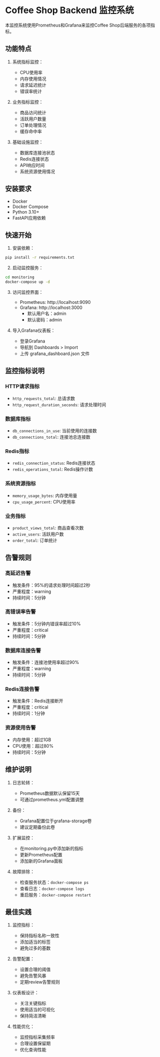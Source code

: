# Coffee Shop Backend 监控系统

本监控系统使用Prometheus和Grafana来监控Coffee Shop后端服务的各项指标。

## 功能特点

1. 系统指标监控：
   - CPU使用率
   - 内存使用情况
   - 请求延迟统计
   - 错误率统计

2. 业务指标监控：
   - 商品访问统计
   - 活跃用户数量
   - 订单处理情况
   - 缓存命中率

3. 基础设施监控：
   - 数据库连接池状态
   - Redis连接状态
   - API响应时间
   - 系统资源使用情况

## 安装要求

- Docker
- Docker Compose
- Python 3.10+
- FastAPI应用依赖

## 快速开始

1. 安装依赖：
```bash
pip install -r requirements.txt
```

2. 启动监控服务：
```bash
cd monitoring
docker-compose up -d
```

3. 访问监控界面：
   - Prometheus: http://localhost:9090
   - Grafana: http://localhost:3000
     - 默认用户名：admin
     - 默认密码：admin

4. 导入Grafana仪表板：
   - 登录Grafana
   - 导航到 Dashboards > Import
   - 上传 grafana_dashboard.json 文件

## 监控指标说明

### HTTP请求指标
- `http_requests_total`: 总请求数
- `http_request_duration_seconds`: 请求处理时间

### 数据库指标
- `db_connections_in_use`: 当前使用的连接数
- `db_connections_total`: 连接池总连接数

### Redis指标
- `redis_connection_status`: Redis连接状态
- `redis_operations_total`: Redis操作计数

### 系统资源指标
- `memory_usage_bytes`: 内存使用量
- `cpu_usage_percent`: CPU使用率

### 业务指标
- `product_views_total`: 商品查看次数
- `active_users`: 活跃用户数
- `order_total`: 订单统计

## 告警规则

### 高延迟告警
- 触发条件：95%的请求处理时间超过2秒
- 严重程度：warning
- 持续时间：5分钟

### 高错误率告警
- 触发条件：5分钟内错误率超过10%
- 严重程度：critical
- 持续时间：5分钟

### 数据库连接告警
- 触发条件：连接池使用率超过90%
- 严重程度：warning
- 持续时间：5分钟

### Redis连接告警
- 触发条件：Redis连接断开
- 严重程度：critical
- 持续时间：1分钟

### 资源使用告警
- 内存使用：超过1GB
- CPU使用：超过80%
- 持续时间：5分钟

## 维护说明

1. 日志轮转：
   - Prometheus数据默认保留15天
   - 可通过prometheus.yml配置调整

2. 备份：
   - Grafana配置位于grafana-storage卷
   - 建议定期备份此卷

3. 扩展监控：
   - 在monitoring.py中添加新的指标
   - 更新Prometheus配置
   - 添加新的Grafana面板

4. 故障排除：
   - 检查服务状态：`docker-compose ps`
   - 查看日志：`docker-compose logs`
   - 重启服务：`docker-compose restart`

## 最佳实践

1. 监控指标：
   - 保持指标名称一致性
   - 添加适当的标签
   - 避免过多的基数

2. 告警配置：
   - 设置合理的阈值
   - 避免告警风暴
   - 定期review告警规则

3. 仪表板设计：
   - 关注关键指标
   - 使用适当的可视化
   - 保持简洁清晰

4. 性能优化：
   - 监控指标采集频率
   - 合理设置保留期
   - 优化查询性能